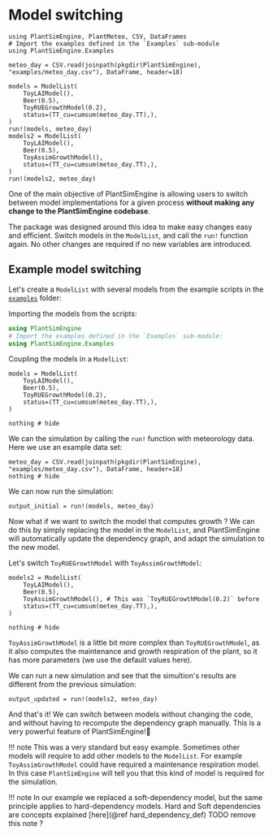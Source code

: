 # Model switching

```@setup usepkg
using PlantSimEngine, PlantMeteo, CSV, DataFrames
# Import the examples defined in the `Examples` sub-module
using PlantSimEngine.Examples

meteo_day = CSV.read(joinpath(pkgdir(PlantSimEngine), "examples/meteo_day.csv"), DataFrame, header=18)
 
models = ModelList(
    ToyLAIModel(),
    Beer(0.5),
    ToyRUEGrowthModel(0.2),
    status=(TT_cu=cumsum(meteo_day.TT),),
)
run!(models, meteo_day)
models2 = ModelList(
    ToyLAIModel(),
    Beer(0.5),
    ToyAssimGrowthModel(),
    status=(TT_cu=cumsum(meteo_day.TT),),
)
run!(models2, meteo_day)
```

One of the main objective of PlantSimEngine is allowing users to switch between model implementations for a given process **without making any change to the PlantSimEngine codebase**.

The package was designed around this idea to make easy changes easy and efficient. Switch models in the `ModelList`, and call the `run!` function again. No other changes are required if no new variables are introduced.

## Example model switching

Let's create a `ModelList` with several models from the example scripts in the [`examples`](https://github.com/VirtualPlantLab/PlantSimEngine.jl/blob/master/examples/) folder:

Importing the models from the scripts:

```julia
using PlantSimEngine
# Import the examples defined in the `Examples` sub-module:
using PlantSimEngine.Examples
```

Coupling the models in a `ModelList`:

```@example usepkg
models = ModelList(
    ToyLAIModel(),
    Beer(0.5),
    ToyRUEGrowthModel(0.2),
    status=(TT_cu=cumsum(meteo_day.TT),),
)

nothing # hide
```

We can the simulation by calling the `run!` function with meteorology data. Here we use an example data set:

```@example usepkg
meteo_day = CSV.read(joinpath(pkgdir(PlantSimEngine), "examples/meteo_day.csv"), DataFrame, header=18)
nothing # hide
```

We can now run the simulation:

```@example usepkg
output_initial = run!(models, meteo_day)
```

Now what if we want to switch the model that computes growth ? We can do this by simply replacing the model in the `ModelList`, and PlantSimEngine will automatically update the dependency graph, and adapt the simulation to the new model.

Let's switch `ToyRUEGrowthModel` with `ToyAssimGrowthModel`:

```@example usepkg
models2 = ModelList(
    ToyLAIModel(),
    Beer(0.5),
    ToyAssimGrowthModel(), # This was `ToyRUEGrowthModel(0.2)` before
    status=(TT_cu=cumsum(meteo_day.TT),),
)

nothing # hide
```

`ToyAssimGrowthModel` is a little bit more complex than `ToyRUEGrowthModel`, as it also computes the maintenance and growth respiration of the plant, so it has more parameters (we use the default values here). 

We can run a new simulation and see that the simultion's results are different from the previous simulation:

```@example usepkg
output_updated = run!(models2, meteo_day)
```

And that's it! We can switch between models without changing the code, and without having to recompute the dependency graph manually. This is a very powerful feature of PlantSimEngine!💪

!!! note
    This was a very standard but easy example. Sometimes other models will require to add other models to the `ModelList`. For example `ToyAssimGrowthModel` could have required a maintenance respiration model. In this case `PlantSimEngine` will tell you that this kind of model is required for the simulation.

!!! note
    In our example we replaced a soft-dependency model, but the same principle applies to hard-dependency models. Hard and Soft dependencies are concepts explained [here](@ref hard_dependency_def) TODO remove this note ?

